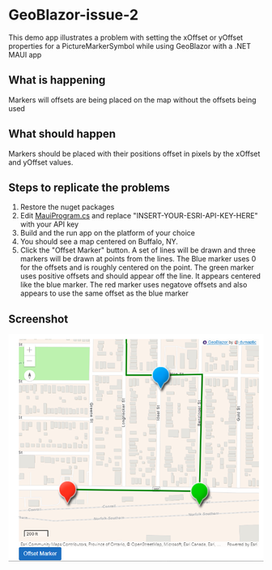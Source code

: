 # GeoBlazor-issue-2

This demo app illustrates a problem with setting the xOffset or yOffset properties for a PictureMarkerSymbol while using GeoBlazor with a .NET MAUI app

## What is happening ##
Markers will offsets are being placed on the map without the offsets being used

## What should happen ##
Markers should be placed with their positions offset in pixels by the xOffset and yOffset values.

## Steps to replicate the problems ##
1. Restore the nuget packages
2. Edit [MauiProgram.cs](https://github.com/anotherlab/GeoBlazor-issue-1/blob/main/demo1/MauiProgram.cs#L22) and replace "INSERT-YOUR-ESRI-API-KEY-HERE" with your API key
3. Build and the run app on the platform of your choice
4. You should see a map centered on Buffalo, NY.
5. Click the "Offset Marker" button.  A set of lines will be drawn and three markers will be drawn at points from the lines.  The Blue marker uses 0 for the offsets and is roughly centered on the point.  The green marker uses positive offsets and should appear off the line. It appears centered like the blue marker. The red marker uses negatove offsets and also appears to use the same offset as the blue marker

## Screenshot ##

![Markers](/screenshots/image01.png)
